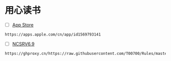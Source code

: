 # 用心读书
- [ ] [App Store](https://apps.apple.com/cn/app/id1569793141)
```
https://apps.apple.com/cn/app/id1569793141
```
- [ ] [NCSRV6.9](https://ghproxy.cn/https://raw.githubusercontent.com/T00700/Rules/master/NCSR.json)
```
https://ghproxy.cn/https://raw.githubusercontent.com/T00700/Rules/master/NCSR.json
```
